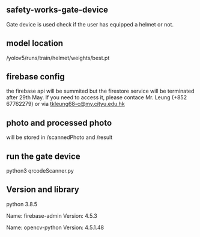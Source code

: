 ## safety-works-gate-device
Gate device is used check if the user has equipped a helmet or not.

## model location
/yolov5/runs/train/helmet/weights/best.pt

## firebase config
the firebase api will be summited but the firestore service will be terminated after 29th May. If you need to access it, please contace Mr. Leung (+852 67762279) or via tkleung68-c@my.cityu.edu.hk

## photo and processed photo
will be stored in /scannedPhoto and /result

## run the gate device
python3 qrcodeScanner.py

## Version and library
python 3.8.5

Name: firebase-admin
Version: 4.5.3

Name: opencv-python
Version: 4.5.1.48